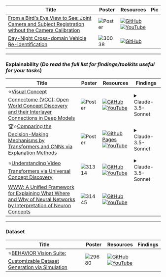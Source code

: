 |Title|Poster|Resources|Pic|
|------|------|------|------|
| [From a Bird's Eye View to See: Joint Camera and Subject Registration without the Camera Calibration](https://openaccess.thecvf.com/content/CVPR2024/html/Qian_From_a_Birds_Eye_View_to_See_Joint_Camera_and_CVPR_2024_paper.html) | ![Poster](https://github.com/HeChengHui/CVPR2024/blob/main/Papers/Topics/Others/assets/29340.png) | [![GitHub](https://img.shields.io/github/stars/zekunqian/bevsee?style=social)](https://github.com/zekunqian/bevsee) <br> [![YouTube](https://img.shields.io/badge/YouTube-%23FF0000.svg?style=for-the-badge&logo=YouTube&logoColor=white)](https://www.youtube.com/watch?v=AQivxJiuwKc)
|  [Day-Night Cross-domain Vehicle Re-identification ](https://openaccess.thecvf.com/content/CVPR2024/html/Li_Day-Night_Cross-domain_Vehicle_Re-identification_CVPR_2024_paper.html)| ![30038](https://github.com/HeChengHui/CVPR2024/assets/84503515/76f8ed9a-a8d5-46c0-a1e7-068a5c607cdc) | [![GitHub](https://img.shields.io/github/stars/chenjingong/DN-ReID?style=social)](https://github.com/chenjingong/DN-ReID)

---

### Explainability (_Do read the full list for findings/toolkits useful for your tasks_)
|Title|Poster|Resources|Findings|
|------|------|------|------|
| ⭐[Visual Concept Connectome (VCC): Open World Concept Discovery and their Interlayer Connections in Deep Models ](https://openaccess.thecvf.com/content/CVPR2024/html/Kowal_Visual_Concept_Connectome_VCC_Open_World_Concept_Discovery_and_their_CVPR_2024_paper.html)| ![Poster](https://github.com/HeChengHui/CVPR2024/blob/main/Papers/Topics/Others/assets/29374.png) | [![GitHub](https://img.shields.io/github/stars/YorkUCVIL/VCC?style=social)](https://github.com/YorkUCVIL/VCC)<br> [![YouTube](https://img.shields.io/badge/YouTube-%23FF0000.svg?style=for-the-badge&logo=YouTube&logoColor=white)](https://www.youtube.com/watch?v=_PW4MQXRsKM)| <details><summary>Claude-3.5-Sonnet</summary>![image](https://github.com/HeChengHui/CVPR2024/assets/84503515/ff108cd9-5f6c-4093-865b-5c760a500f7f)<br>![image](https://github.com/HeChengHui/CVPR2024/assets/84503515/0c986076-f86b-4c9b-905b-4e54018dd270)</details>
|  🏆⭐[Comparing the Decision-Making Mechanisms by Transformers and CNNs via Explanation Methods ](https://openaccess.thecvf.com/content/CVPR2024/html/Jiang_Comparing_the_Decision-Making_Mechanisms_by_Transformers_and_CNNs_via_Explanation_CVPR_2024_paper.html)| ![Poster](https://github.com/HeChengHui/CVPR2024/blob/main/Papers/Topics/Others/assets/30580.png) | [![Github Pages](https://img.shields.io/badge/github%20pages-121013?style=for-the-badge&logo=github&logoColor=white)](https://mingqij.github.io/projects/cdmmtc/) <br> [![YouTube](https://img.shields.io/badge/YouTube-%23FF0000.svg?style=for-the-badge&logo=YouTube&logoColor=white)](https://www.youtube.com/watch?v=VpqZwFUJMhw)| <details><summary>Claude-3.5-Sonnet</summary>![image](https://github.com/HeChengHui/CVPR2024/assets/84503515/11b9d66c-fd74-436f-b3d8-3ddf025e7a68)</details>
|  ⭐[Understanding Video Transformers via Universal Concept Discovery ](https://openaccess.thecvf.com/content/CVPR2024/html/Kowal_Understanding_Video_Transformers_via_Universal_Concept_Discovery_CVPR_2024_paper.html)| ![31314](https://github.com/HeChengHui/CVPR2024/assets/84503515/b73450af-e9e1-4017-8cbd-a658ce3e335c) | [![GitHub](https://img.shields.io/github/stars/YorkUCVIL/VTCD?style=social)](https://github.com/YorkUCVIL/VTCD)<br> [![YouTube](https://img.shields.io/badge/YouTube-%23FF0000.svg?style=for-the-badge&logo=YouTube&logoColor=white)](https://www.youtube.com/watch?v=K2RHemQtjzY)| <details><summary>Claude-3.5-Sonnet</summary>![image](https://github.com/HeChengHui/CVPR2024/assets/84503515/7cae0de6-a822-4d27-9cf8-e4ff180421e1)</details>
|  [WWW: A Unified Framework for Explaining What Where and Why of Neural Networks by Interpretation of Neuron Concepts ](https://openaccess.thecvf.com/content/CVPR2024/html/Ahn_WWW_A_Unified_Framework_for_Explaining_What_Where_and_Why_CVPR_2024_paper.html)| ![31445](https://github.com/HeChengHui/CVPR2024/assets/84503515/3180f170-1003-47fa-97e2-3134fb5723fd) | [![GitHub](https://img.shields.io/github/stars/ailab-kyunghee/WWW?style=social)](https://github.com/ailab-kyunghee/WWW)<br> [![YouTube](https://img.shields.io/badge/YouTube-%23FF0000.svg?style=for-the-badge&logo=YouTube&logoColor=white)](https://www.youtube.com/watch?v=DKf15DfeO_o)

---

### Dataset
|Title|Poster|Resources|Findings|
|------|------|------|------|
| ⭐[BEHAVIOR Vision Suite: Customizable Dataset Generation via Simulation ](https://openaccess.thecvf.com/content/CVPR2024/html/Ge_BEHAVIOR_Vision_Suite_Customizable_Dataset_Generation_via_Simulation_CVPR_2024_paper.html)|![29680](https://github.com/HeChengHui/CVPR2024/assets/84503515/7069b8da-5707-496e-a93b-673cf718366d)| [![GitHub](https://img.shields.io/github/stars/behavior-vision-suite/behavior-vision-suite.github.io?style=social)](https://github.com/behavior-vision-suite/behavior-vision-suite.github.io)<br> [![YouTube](https://img.shields.io/badge/YouTube-%23FF0000.svg?style=for-the-badge&logo=YouTube&logoColor=white)](https://www.youtube.com/watch?v=AYkFkBsxGi8)
